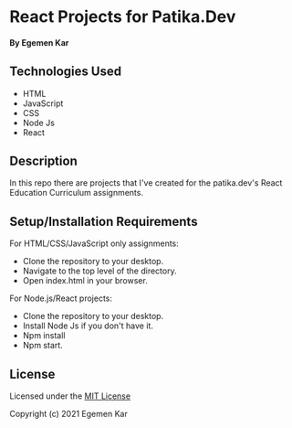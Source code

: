 # React Projects for Patika.Dev

#### By Egemen Kar

## Technologies Used

* HTML
* JavaScript
* CSS
* Node Js
* React

## Description

In this repo there are projects that I've created for the patika.dev's React Education Curriculum assignments.

## Setup/Installation Requirements

For HTML/CSS/JavaScript only assignments:

* Clone the repository to your desktop.
* Navigate to the top level of the directory.
* Open index.html in your browser.

For Node.js/React projects:

* Clone the repository to your desktop.
* Install Node Js if you don't have it.
* Npm install
* Npm start.

## License

Licensed under the [MIT License](LICENSE)

Copyright (c) 2021 Egemen Kar